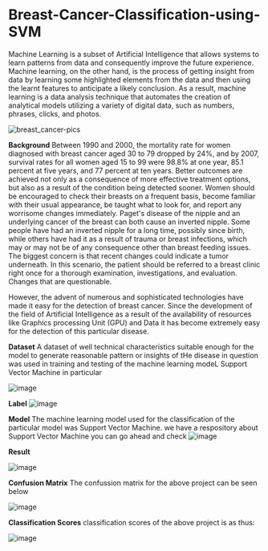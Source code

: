 # Breast-Cancer-Classification-using-SVM
Machine Learning is a subset of Artificial Intelligence that allows systems to learn patterns from data and consequently improve the future experience.
Machine learning, on the other hand, is the process of getting insight from data by learning some highlighted elements from the data and then using the learnt features to anticipate a likely conclusion. As a result, machine learning is a data analysis technique that automates the creation of analytical models utilizing a variety of digital data, such as numbers, phrases, clicks, and photos.

![breast_cancer-pics](https://user-images.githubusercontent.com/72225471/171603538-2f2559fb-6b89-409a-98ad-06602fe67199.jpg)

**Background**
Between 1990 and 2000, the mortality rate for women diagnosed with breast cancer aged 30 to 79 dropped by 24%, and by 2007, survival rates for all women aged 15 to 99 were 98.8% at one year, 85.1 percent at five years, and 77 percent at ten years. Better outcomes are achieved not only as a consequence of more effective treatment options, but also as a result of the condition being detected sooner. Women should be encouraged to check their breasts on a frequent basis, become familiar with their usual appearance, be taught what to look for, and report any worrisome changes immediately.
Paget's disease of the nipple and an underlying cancer of the breast can both cause an inverted nipple. Some people have had an inverted nipple for a long time, possibly since birth, while others have had it as a result of trauma or breast infections, which may or may not be of any consequence other than breast feeding issues. The biggest concern is that recent changes could indicate a tumor underneath. In this scenario, the patient should be referred to a breast clinic right once for a thorough examination, investigations, and evaluation. Changes that are questionable.

However, the advent of numerous and sophisticated technologies have made it easy for the detection of breast cancer. Since the development of the field of Artificial Intelligence as a result of the availability of resources like Graphics processing Unit (GPU) and Data it has become extremely easy for the detection of this particular disease.

**Dataset**
A dataset of well technical characteristics suitable enough for the model to generate reasonable pattern or insights of tHe disease in question was used in training and testing of the machine learning modeL Support Vector Machine in particular

![image](https://user-images.githubusercontent.com/72225471/171606029-8eac88e3-9b25-4df6-bcae-208397984386.png)

**Label**
![image](https://user-images.githubusercontent.com/72225471/171606112-e2e49404-a552-4f9f-8970-4139f0421f76.png)



**Model**
The machine learning model used for the classification of the particular model was Support Vector Machine. 
we have a respository about Support Vector Machine you can go ahead and check
![image](https://user-images.githubusercontent.com/72225471/171606245-23a531e6-d649-4ea8-90ac-6fd7df0169dd.png)

**Result**

![image](https://user-images.githubusercontent.com/72225471/171607135-d490c60a-109c-4ea4-971a-178a9fdd5ead.png)


**Confusion Matrix**
The confussion matrix for the above project can be seen below

![image](https://user-images.githubusercontent.com/72225471/171606703-3fb665dc-546f-4ed5-8778-4ce82929fd55.png)

**Classification Scores**
classification scores of the above project is as thus:

![image](https://user-images.githubusercontent.com/72225471/171606803-f9e2d638-16da-4a9b-a560-f06d82fab217.png)






